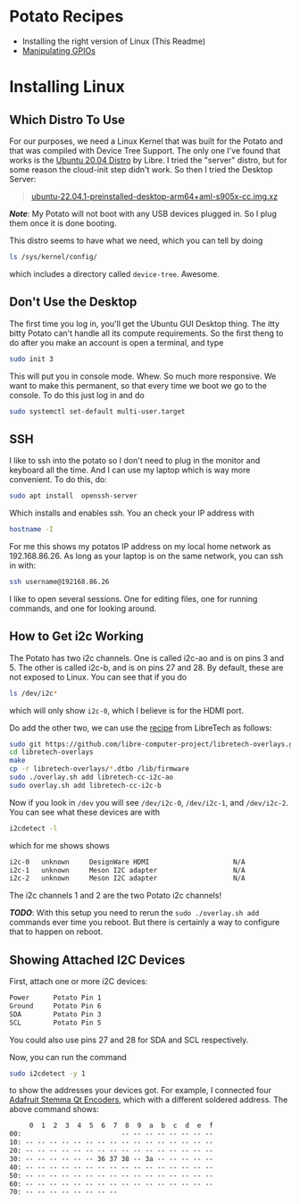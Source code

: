 # Potato Recipes

* Installing the right version of Linux (This Readme)
* [Manipulating GPIOs](https://github.com/klavins/potato-recipies/tree/main/gpio)

# Installing Linux

## Which Distro To Use

For our purposes, we need a Linux Kernel that was built for the Potato and that was compiled with Device Tree Support. The only one I've found that works is the [Ubuntu 20.04 Distro](https://distro.libre.computer/ci/ubuntu/22.04/) by Libre. I tried the "server" distro, but for some reason the cloud-init step didn't work. So then I tried the Desktop Server:

> [ubuntu-22.04.1-preinstalled-desktop-arm64+aml-s905x-cc.img.xz](https://distro.libre.computer/ci/ubuntu/22.04/ubuntu-22.04.1-preinstalled-desktop-arm64%2Baml-s905x-cc.img.xz)

***Note***: My Potato will not boot with any USB devices plugged in. So I plug them once it is done booting. 

This distro seems to have what we need, which you can tell by doing

```bash
ls /sys/kernel/config/
```

which includes a directory called `device-tree`. Awesome.

## Don't Use the Desktop

The first time you log in, you'll get the Ubuntu GUI Desktop thing. The itty bitty Potato can't handle all its compute requirements. So the first theng to do after you make an account is open a terminal, and type

```bash
sudo init 3
```

This will put you in console mode. Whew. So much more responsive.
We want to make this permanent, so that every time we boot we go to the console. To do this just log in and do

```bash
sudo systemctl set-default multi-user.target
```
## SSH

I like to ssh into the potato so I don't need to plug in the monitor and keyboard all the time. And I can use my laptop which is way more convenient. To do this, do:

```bash
sudo apt install  openssh-server
```

Which installs and enables ssh. You an check your IP address with

```bash
hostname -I
```

For me this shows my potatos IP address on my local home network as 192.168.86.26. 
As long as your laptop is on the same network, you can ssh in with:

```bash
ssh username@192168.86.26
```

I like to open several sessions. One for editing files, one for running commands, and one for looking around. 


## How to Get i2c Working

The Potato has two i2c channels. One is called i2c-ao and is on pins 3 and 5. The other is called i2c-b, and is on pins 27 and 28. By default, these are not exposed to Linux. You can see that if you do

```bash
ls /dev/i2c*
```

which will only show `i2c-0`, which I believe is for the HDMI port. 

Do add the other two, we can use the [recipe](https://github.com/libre-computer-project/libretech-overlays) from LibreTech as follows:

```bash
sudo git https://github.com/libre-computer-project/libretech-overlays.git
cd libretech-overlays
make
cp -r libretech-overlays/*.dtbo /lib/firmware
sudo ./overlay.sh add libretech-cc-i2c-ao
sudo overlay.sh add libretech-cc-i2c-b
```

Now if you look in `/dev` you will see `/dev/i2c-0`,  `/dev/i2c-1`, and  `/dev/i2c-2`. You can see what these devices are with

```bash
i2cdetect -l 
```

which for me shows shows

```txt
i2c-0	unknown   	DesignWare HDMI                 	N/A
i2c-1	unknown   	Meson I2C adapter               	N/A
i2c-2	unknown   	Meson I2C adapter               	N/A
```

The i2c channels 1 and 2 are the two Potato i2c channels!

***TODO***: With this setup you need to rerun the `sudo ./overlay.sh add` commands ever time you reboot. But there is certainly a way to configure that to happen on reboot. 

## Showing Attached I2C Devices

First, attach one or more i2C devices:
```bash
Power      Potato Pin 1
Ground     Potato Pin 6
SDA        Potato Pin 3
SCL        Potato Pin 5
```
You could also use pins 27 and 28 for SDA and SCL respectively.

Now, you can run the command

```bash
sudo i2cdetect -y 1
```

to show the addresses your devices got. For example, I connected four [Adafruit Stemma Qt Encoders](https://www.adafruit.com/product/4991), which with a different soldered address. The above command shows:

```txt
     0  1  2  3  4  5  6  7  8  9  a  b  c  d  e  f
00:                         -- -- -- -- -- -- -- -- 
10: -- -- -- -- -- -- -- -- -- -- -- -- -- -- -- -- 
20: -- -- -- -- -- -- -- -- -- -- -- -- -- -- -- -- 
30: -- -- -- -- -- -- 36 37 38 -- 3a -- -- -- -- -- 
40: -- -- -- -- -- -- -- -- -- -- -- -- -- -- -- -- 
50: -- -- -- -- -- -- -- -- -- -- -- -- -- -- -- -- 
60: -- -- -- -- -- -- -- -- -- -- -- -- -- -- -- -- 
70: -- -- -- -- -- -- -- --  
```
